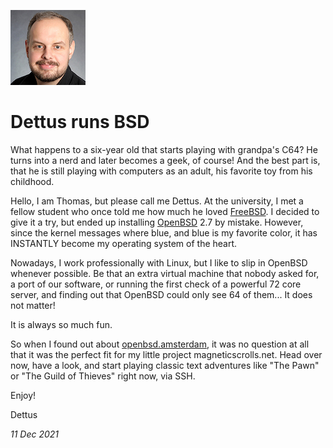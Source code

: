 <p><a href="/" alt="avatar" title="home page"><img src="dettus.jpeg" class="w3"></a></p>

# Dettus runs BSD

What happens to a six-year old that starts playing with grandpa's C64?
He turns into a nerd and later becomes a geek, of course! And the best
part is, that he is still playing with computers as an adult, his
favorite toy from his childhood.

Hello, I am Thomas, but please call me Dettus. At the university, I met
a fellow student who once told me how much he loved [FreeBSD]. I decided
to give it a try, but ended up installing [OpenBSD] 2.7 by mistake.
However, since the kernel messages where blue, and blue is my favorite
color, it has INSTANTLY become my operating system of the heart.

Nowadays, I work professionally with Linux, but I like to slip in
OpenBSD whenever possible. Be that an extra virtual machine that nobody
asked for, a port of our software, or running the first check of a
powerful 72 core server, and finding out that OpenBSD could only see 64
of them... It does not matter!

It is always so much fun.

So when I found out about [openbsd.amsterdam](https://obsda.ms), it was
no question at all that it was the perfect fit for my little project
magneticscrolls.net. Head over now, have a look, and start playing
classic text adventures like "The Pawn" or "The Guild of Thieves" right
now, via SSH.

Enjoy!

Dettus

_11 Dec 2021_

[FreeBSD]: https://www.freebsd.org/
[OpenBSD]: https://www.openbsd.org/
